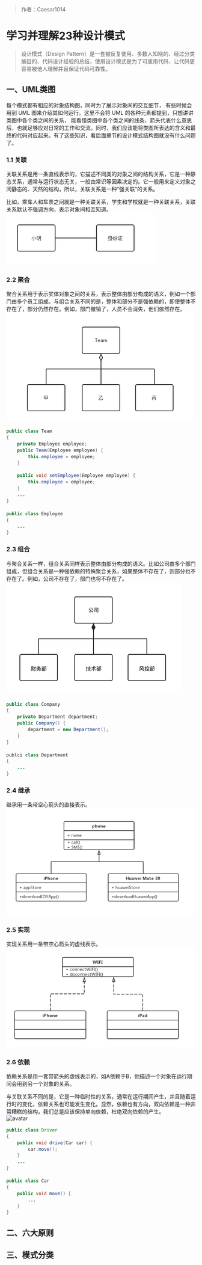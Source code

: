 > 作者：Caesar1014

# 学习并理解23种设计模式
> 设计模式（Design Pattern）是一套被反复使用、多数人知晓的、经过分类编目的、代码设计经验的总结，使用设计模式是为了可重用代码、让代码更容易被他人理解并且保证代码可靠性。


## 一、UML类图
每个模式都有相应的对象结构图，同时为了展示对象间的交互细节， 有些时候会用到 UML 图来介绍其如何运行。这里不会将 UML 的各种元素都提到，只想讲讲类图中各个类之间的关系， 能看懂类图中各个类之间的线条、箭头代表什么意思后，也就足够应对日常的工作和交流。同时，我们应该能将类图所表达的含义和最终的代码对应起来。有了这些知识，看后面章节的设计模式结构图就没有什么问题了。

### 1.1 关联
关联关系是用一条直线表示的，它描述不同类的对象之间的结构关系，它是一种静态关系，通常与运行状态无关，一般由常识等因素决定的。它一般用来定义对象之间静态的、天然的结构，所以，关联关系是一种“强关联”的关系。  

比如，乘车人和车票之间就是一种关联关系，学生和学校就是一种关联关系，关联关系默认不强调方向，表示对象间相互知道。  
![avatar](https://github.com/Caesar1014/MarkDown/blob/master/DesignPattern/src/%E5%85%B3%E8%81%94.png?raw=true)  

### 2.2 聚合
聚合关系用于表示实体对象之间的关系，表示整体由部分构成的语义，例如一个部门由多个员工组成。与组合关系不同的是，整体和部分不是强依赖的，即使整体不存在了，部分仍然存在。例如，部门撤销了，人员不会消失，他们依然存在。  
![avatar](https://github.com/Caesar1014/MarkDown/blob/master/DesignPattern/src/%E8%81%9A%E5%90%88.png?raw=true)  
```java
public class Team
{
    private Employee employee;
    public Team(Employee employee) {
        this.employee = employee;
    }

    public void setEmployee(Employee employee) {
        this.employee = employee;
    }
    ...
}

public class Employee
{
    ...
} 
```

### 2.3 组合
与聚合关系一样，组合关系同样表示整体由部分构成的语义。比如公司由多个部门组成，但组合关系是一种强依赖的特殊聚合关系，如果整体不存在了，则部分也不存在了。例如，公司不存在了，部门也将不存在了。  
![avatar](https://github.com/Caesar1014/MarkDown/blob/master/DesignPattern/src/%E7%BB%84%E5%90%88.png?raw=true)  
```java
public class Company
{
    private Department department;
    public Company() {
        department = new Department();
    }
}

publci class Department
{
    ...
}
```

### 2.4 继承
继承用一条带空心箭头的直接表示。  
![avatar](https://github.com/Caesar1014/MarkDown/blob/master/DesignPattern/src/%E7%BB%A7%E6%89%BF.png?raw=true)  

### 2.5 实现
实现关系用一条带空心箭头的虚线表示。  
![avatar](https://github.com/Caesar1014/MarkDown/blob/master/DesignPattern/src/%E5%AE%9E%E7%8E%B0.png?raw=true)  

### 2.6 依赖
依赖关系是用一套带箭头的虚线表示的，如A依赖于B，他描述一个对象在运行期间会用到另一个对象的关系。  

与关联关系不同的是，它是一种临时性的关系，通常在运行期间产生，并且随着运行时的变化，依赖关系也可能发生变化。显然，依赖也有方向，双向依赖是一种非常糟糕的结构，我们总是应该保持单向依赖，杜绝双向依赖的产生。  
![avatar]()  
```java
public class Driver
{
    public void drive(Car car) {
        car.move();
    }
    ...
}

public class Car
{
    public void move() {
        ...
    }
}
```


## 二、六大原则


## 三、模式分类
